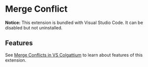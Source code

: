 # Merge Conflict

**Notice:** This extension is bundled with Visual Studio Code. It can be disabled but not uninstalled.

## Features

See [Merge Conflicts in VS Colgattium](https://code.visualstudio.com/docs/editor/versioncontrol#_merge-conflicts) to learn about features of this extension.
